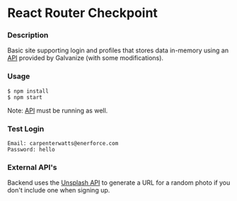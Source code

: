 # React Router Checkpoint

### Description

Basic site supporting login and profiles that stores data in-memory using an [API](https://github.com/JBallin/g-api) provided by Galvanize (with some modifications).

### Usage

```shell
$ npm install
$ npm start
```

Note: [API](https://github.com/JBallin/g-api) must be running as well.

### Test Login

```
Email: carpenterwatts@enerforce.com
Password: hello
```

### External API's

Backend uses the [Unsplash API](https://unsplash.com/developers) to generate a URL for a random photo if you don't include one when signing up.
